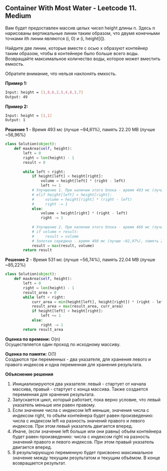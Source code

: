 ## Container With Most Water - Leetcode 11. Medium

Вам будет предоставлен массив целых чисел height длины n. Здесь n нарисованы вертикальные линии таким образом, что двумя конечными точками ith линии являются (i, 0) и (i, height[i]).

Найдите две линии, которые вместе с осью x образуют контейнер таким образом, чтобы в контейнере было больше всего воды.
Возвращайте максимальное количество воды, которое может вместить емкость.

Обратите внимание, что нельзя наклонять емкость.

**Пример 1:**
```bash
Input: height = [1,8,6,2,5,4,8,3,7]
Output: 49
```
**Пример 2:**
```bash
Input: height = [1,1]
Output: 1
```

**Решение 1** - Время 493 мс (лучше ~94,61%), память 22.20 MB (лучше ~56,96%)
```python
class Solution(object):
    def maxArea(self, height):
        left = 0
        right = len(height) - 1
        result = 0
        
        while left < right:
            if height[left] < height[right]:
                volume = height[left] * (right - left)
                left += 1
            # Улучшение 1. При наличии этого блока - время 493 мс (лучше ~94,61%), память 22.20 MB (лучше ~56,96%)
            # elif height[left] > height[right]:
            #     volume = height[right] * (right - left)
            #     right -= 1
            else:
                volume = height[right] * (right - left)
                right -= 1
            
            # Улучшение 2. При наличии этого блока - время 466 мс (лучше ~98,55%), память 22.18 MB (лучше ~56,96%)
            # if volume > result:
            #     result = volume
            # Золотая середина - время 498 мс (лучше ~92,97%), память 22.06 MB (лучше ~85,22%)
            result = max(result, volume)
        return result
```

**Решение 2** - Время 531 мс (лучше ~56,74%), память 22.04 MB (лучше ~85,22%)
```python
class Solution(object):
    def maxArea(self, height):
        left = 0
        right = len(height) - 1
        result_area = 0
        while left < right:
            curr_area = min(height[left], height[right]) * (right - left)
            result_area = max(result_area, curr_area)
            if height[left] < height[right]:
                left += 1
            else:
                right -= 1
        return result_area
```

**Оценка по времени:** O(n)  
Осуществляется один проход по исходному массиву.

**Оценка по памяти:** O(1)  
Создаются три переменных - два указателя, для хранения левого и правого индексов и одна переменная для хранения результата. 

**Объяснение решения**  
1. Инициализируются два указателя: левый - стартует от начала массива, правый - стартует с конца массива. Также создается переменная для хранения результата.
2. Запускается цикл, который работает, пока верно условие, что левый указатель меньше или равен правому.
3. Если значение числа с индексом left меньше, значения числа с индексом right, то объём контейнера будет равен произведению: числа с индексом left на разность значений правого и левого индексов. При этом левый указатель двигается вперед. 
4. Иначе, (если значение left больше или они равны) объём контейнера будет равен произведению: числа с индексом right на разность значений правого и левого индексов. При этом правый указатель двигается вперед. 
5. В результирующую переменную будет присвоено максимальное значение между текущим результатом и текущим объёмом. В конце возвращается результат. 
